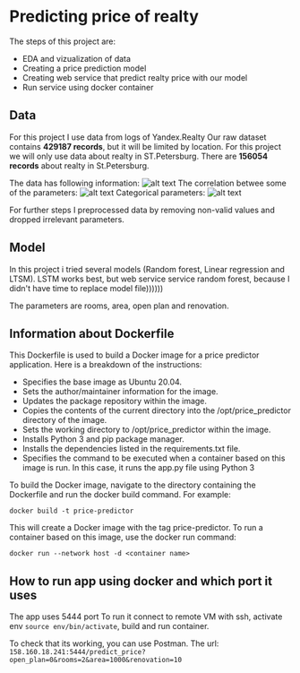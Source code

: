 # Predicting price of realty

The steps of this project are:
* EDA and vizualization of data
* Creating a price prediction model
* Creating web service that predict realty price with our model
* Run service using docker container

## Data
For this project I use data from logs of Yandex.Realty
Our raw dataset contains **429187 records**, but it will be limited by location. For this project we will only use data about realty in ST.Petersburg. There are **156054 records** about realty in St.Petersburg.

The data has following information: 
![alt text](https://github.com/AleksandraOD/flaskProjectFinal/blob/main/Снимок%20экрана%202023-06-10%20в%2007.30.42.png)
The correlation betwee some of the parameters:
![alt text](https://github.com/AleksandraOD/flaskProjectFinal/blob/main/heatmap.png)
Categorical parameters:
![alt text](https://github.com/AleksandraOD/flaskProjectFinal/blob/main/Categorical%20data.png)

For further steps I preprocessed data by removing non-valid values and dropped irrelevant parameters.

## Model

In this project i tried several models (Random forest, Linear regression and LTSM). LSTM works best, but web service service random forest, because I didn't have time to replace model file))))))

The parameters are rooms, area, open plan and renovation.
	
## Information about Dockerfile
This Dockerfile is used to build a Docker image for a price predictor application. Here is a breakdown of the instructions:

* Specifies the base image as Ubuntu 20.04.
* Sets the author/maintainer information for the image.
* Updates the package repository within the image.
* Copies the contents of the current directory into the /opt/price_predictor directory of the image.
* Sets the working directory to /opt/price_predictor within the image.
* Installs Python 3 and pip package manager.
* Installs the dependencies listed in the requirements.txt file.
* Specifies the command to be executed when a container based on this image is run. In this case, it runs the app.py file using Python 3

To build the Docker image, navigate to the directory containing the Dockerfile and run the docker build command. For example:

```docker build -t price-predictor```

This will create a Docker image with the tag price-predictor. To run a container based on this image, use the docker run command:

```docker run --network host -d <container name>```
	
## How to run app using docker and which port it uses

The app uses 5444 port
To run it connect to remote VM with ssh, activate env ```source env/bin/activate```, build and run container. 

To check that its working, you can use Postman. The url: ```158.160.18.241:5444/predict_price?open_plan=0&rooms=2&area=1000&renovation=10```


